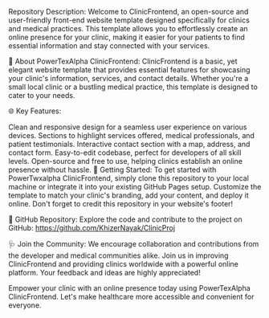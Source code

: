 Repository Description:
Welcome to ClinicFrontend, an open-source and user-friendly front-end website template designed specifically for clinics and medical practices. This template allows you to effortlessly create an online presence for your clinic, making it easier for your patients to find essential information and stay connected with your services.

🏥 About PowerTexAlpha ClinicFrontend:
ClinicFrontend is a basic, yet elegant website template that provides essential features for showcasing your clinic's information, services, and contact details. Whether you're a small local clinic or a bustling medical practice, this template is designed to cater to your needs.

🌐 Key Features:

Clean and responsive design for a seamless user experience on various devices.
Sections to highlight services offered, medical professionals, and patient testimonials.
Interactive contact section with a map, address, and contact form.
Easy-to-edit codebase, perfect for developers of all skill levels.
Open-source and free to use, helping clinics establish an online presence without hassle.
📂 Getting Started:
To get started with PowerTwxalpha ClinicFrontend, simply clone this repository to your local machine or integrate it into your existing GitHub Pages setup. Customize the template to match your clinic's branding, add your content, and deploy it online. Don't forget to credit this repository in your website's footer!

🔗 GitHub Repository:
Explore the code and contribute to the project on GitHub: https://github.com/KhizerNayak/ClinicProj

🩺 Join the Community:
We encourage collaboration and contributions from the developer and medical communities alike. Join us in improving ClinicFrontend and providing clinics worldwide with a powerful online platform. Your feedback and ideas are highly appreciated!

Empower your clinic with an online presence today using PowerTexAlpha ClinicFrontend. Let's make healthcare more accessible and convenient for everyone.


